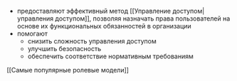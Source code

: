 - предоставляют эффективный метод [[Управление доступом|управления доступом]], позволяя назначать права пользователей на основе их функциональных обязанностей в организации
- помогают
    - снизить сложность управления доступом
    - улучшить безопасность
    - обеспечить соответствие нормативным требованиям

[[Самые популярные ролевые модели]]

